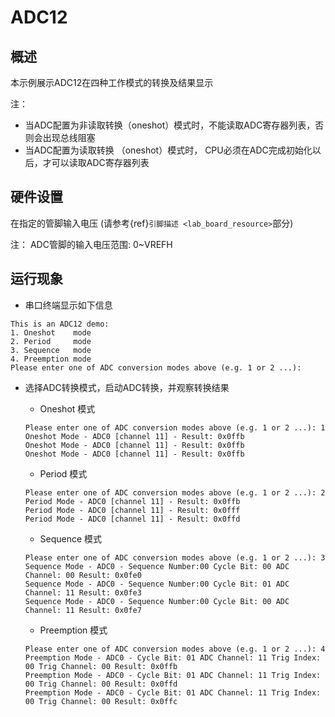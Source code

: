 # ADC12

## 概述

本示例展示ADC12在四种工作模式的转换及结果显示

注：

* 当ADC配置为非读取转换（oneshot）模式时，不能读取ADC寄存器列表，否则会出现总线阻塞
* 当ADC配置为读取转换 （oneshot）模式时， CPU必须在ADC完成初始化以后，才可以读取ADC寄存器列表

## 硬件设置

在指定的管脚输入电压 (请参考{ref}`引脚描述 <lab_board_resource>`部分)

注： ADC管脚的输入电压范围: 0~VREFH

## 运行现象

- 串口终端显示如下信息

```console
This is an ADC12 demo:
1. Oneshot    mode
2. Period     mode
3. Sequence   mode
4. Preemption mode
Please enter one of ADC conversion modes above (e.g. 1 or 2 ...):
```

- 选择ADC转换模式，启动ADC转换，并观察转换结果

  - Oneshot 模式

  ```console
  Please enter one of ADC conversion modes above (e.g. 1 or 2 ...): 1
  Oneshot Mode - ADC0 [channel 11] - Result: 0x0ffb
  Oneshot Mode - ADC0 [channel 11] - Result: 0x0ffb
  Oneshot Mode - ADC0 [channel 11] - Result: 0x0ffb
  ```
  - Period 模式

  ```console
  Please enter one of ADC conversion modes above (e.g. 1 or 2 ...): 2
  Period Mode - ADC0 [channel 11] - Result: 0x0ffb
  Period Mode - ADC0 [channel 11] - Result: 0x0fff
  Period Mode - ADC0 [channel 11] - Result: 0x0ffd
  ```
  - Sequence 模式

  ```console
  Please enter one of ADC conversion modes above (e.g. 1 or 2 ...): 3
  Sequence Mode - ADC0 - Sequence Number:00 Cycle Bit: 00 ADC Channel: 00 Result: 0x0fe0
  Sequence Mode - ADC0 - Sequence Number:00 Cycle Bit: 01 ADC Channel: 11 Result: 0x0fe3
  Sequence Mode - ADC0 - Sequence Number:00 Cycle Bit: 00 ADC Channel: 11 Result: 0x0fe7
  ```
  - Preemption 模式

  ```console
  Please enter one of ADC conversion modes above (e.g. 1 or 2 ...): 4
  Preemption Mode - ADC0 - Cycle Bit: 01 ADC Channel: 11 Trig Index: 00 Trig Channel: 00 Result: 0x0ffb
  Preemption Mode - ADC0 - Cycle Bit: 01 ADC Channel: 11 Trig Index: 00 Trig Channel: 00 Result: 0x0ffd
  Preemption Mode - ADC0 - Cycle Bit: 01 ADC Channel: 11 Trig Index: 00 Trig Channel: 00 Result: 0x0ffc
  ```
